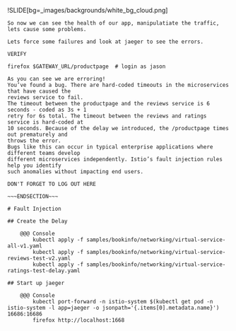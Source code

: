 !SLIDE[bg=_images/backgrounds/white_bg_cloud.png]

~~~SECTION:notes~~~
So now we can see the health of our app, manipulatiate the traffic, lets cause some problems.

Lets force some failures and look at jaeger to see the errors.

VERIFY

firefox $GATEWAY_URL/productpage  # login as jason

As you can see we are erroring!
You’ve found a bug. There are hard-coded timeouts in the microservices that have caused the
reviews service to fail.
The timeout between the productpage and the reviews service is 6 seconds - coded as 3s + 1
retry for 6s total. The timeout between the reviews and ratings service is hard-coded at
10 seconds. Because of the delay we introduced, the /productpage times out prematurely and
throws the error.
Bugs like this can occur in typical enterprise applications where different teams develop
different microservices independently. Istio’s fault injection rules help you identify
such anomalies without impacting end users.

DON'T FORGET TO LOG OUT HERE

~~~ENDSECTION~~~

# Fault Injection

## Create the Delay

    @@@ Console
        kubectl apply -f samples/bookinfo/networking/virtual-service-all-v1.yaml
        kubectl apply -f samples/bookinfo/networking/virtual-service-reviews-test-v2.yaml
        kubectl apply -f samples/bookinfo/networking/virtual-service-ratings-test-delay.yaml

## Start up jaeger

    @@@ Console
        kubectl port-forward -n istio-system $(kubectl get pod -n istio-system -l app=jaeger -o jsonpath='{.items[0].metadata.name}') 16686:16686
        firefox http://localhost:1668
